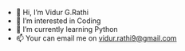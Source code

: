 - 👋 Hi, I’m Vidur G.Rathi
- 👀 I’m interested in Coding
- 🌱 I’m currently learning Python
- 📫 Your can email me on vidur.rathi9@gmail.com


